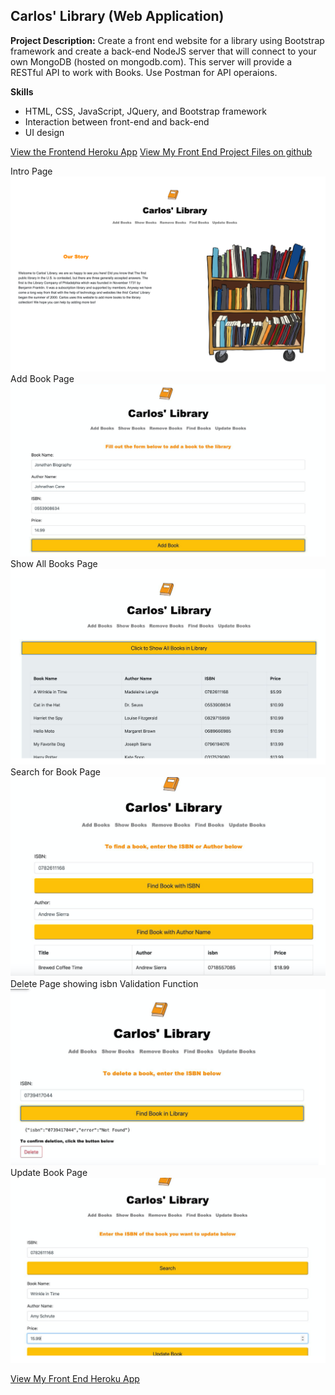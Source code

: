 ## Carlos' Library (Web Application)

**Project Description:** 
Create a front end website for a library using Bootstrap framework and create a back-end NodeJS server that will connect to your own MongoDB (hosted on mongodb.com). 
This server will provide a RESTful API to work with Books. Use Postman for API operaions.

**Skills** 
- HTML, CSS, JavaScript, JQuery, and Bootstrap framework
- Interaction between front-end and back-end
- UI design

<a href="https://janine-net-frontend.herokuapp.com/update.html">View the Frontend Heroku App</a> 
<a href="https://github.com/janinedaniellesantos/integration-front-end">View My Front End Project Files on github</a> 

Intro Page
<br/>
<img src="images/intro.png?raw=true"/>
<br/>
Add Book Page
<br/>
<img src="images/add-book.png?raw=true"/>
<br/>
Show All Books Page
<br/>
<img src="images/all-books.png?raw=true"/>
<br/>
Search for Book Page
<img src="images/search-book.png?raw=true"/>
<br/>
Delete Page showing isbn Validation Function
<br/>
<img src="images/delete-isbn.png?raw=true"/>
<br/>
Update Book Page
<br/>
<img src="images/update-book.png?raw=true"/>
<br/>

<a href="https://janine-net-frontend.herokuapp.com/home.html">View My Front End Heroku App</a> 


